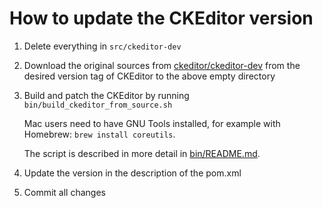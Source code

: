# How to update the CKEditor version

1. Delete everything in `src/ckeditor-dev`

2. Download the original sources from [ckeditor/ckeditor-dev](https://github.com/ckeditor/ckeditor-dev)
   from the desired version tag of CKEditor to the above empty directory
    
3. Build and patch the CKEditor by running `bin/build_ckeditor_from_source.sh`
   
   Mac users need to have GNU Tools installed, for example with Homebrew: `brew install coreutils`.
   
   The script is described in more detail in [bin/README.md](bin/README.md).
   
4. Update the version in the description of the pom.xml

5. Commit all changes